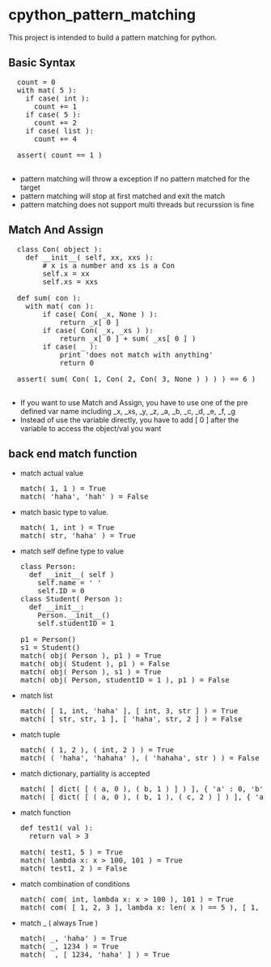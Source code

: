 # cpython_pattern_matching
This project is intended to build a pattern matching for python.

## Basic Syntax
  <pre>
  count = 0
  with mat( 5 ):
    if case( int ):
      count += 1
    if case( 5 ):
      count += 2
    if case( list ):
      count += 4
      
  assert( count == 1 )
  </pre>
* pattern matching will throw a exception if no pattern matched for the target
* pattern matching will stop at first matched and exit the match
* pattern matching does not support multi threads but recurssion is fine

## Match And Assign
  <pre>
  class Con( object ):
    def __init__( self, xx, xxs ):
        # x is a number and xs is a Con
        self.x = xx
        self.xs = xxs

  def sum( con ):
    with mat( con ):
        if case( Con( _x, None ) ):
            return _x[ 0 ]
        if case( Con( _x, _xs ) ):
            return _x[ 0 ] + sum( _xs[ 0 ] )
        if case( _ ):
            print 'does not match with anything'
            return 0
            
  assert( sum( Con( 1, Con( 2, Con( 3, None ) ) ) ) == 6 )
  </pre>

* If you want to use Match and Assign, you have to use one of the pre defined var name including _x, _xs, _y, _z, _a, _b, _c, _d, _e, _f, _g
* Instead of use the variable directly, you have to add [ 0 ] after the variable to access the object/val you want

## back end match function
* match actual value
  <pre>
  match( 1, 1 ) = True
  match( 'haha', 'hah' ) = False
  </pre>
* match basic type to value. <br />
  <pre>
  match( 1, int ) = True
  match( str, 'haha' ) = True
  </pre>
* match self define type to value<br />
  <pre>
  class Person:
    def __init__( self )
      self.name = ' '
      self.ID = 0
  class Student( Person ):
    def __init__:
      Person.__init__()
      self.studentID = 1   
      
  p1 = Person()
  s1 = Student()
  match( obj( Person ), p1 ) = True
  match( obj( Student ), p1 ) = False
  match( obj( Person ), s1 ) = True
  match( obj( Person, studentID = 1 ), p1 ) = False
  </pre>
* match list
  <pre>
  match( [ 1, int, 'haha' ], [ int, 3, str ] ) = True
  match( [ str, str, 1 ], [ 'haha', str, 2 ] ) = False
  </pre>
* match tuple
  <pre>
  match( ( 1, 2 ), ( int, 2 ) ) = True
  match( ( 'haha', 'hahaha' ), ( 'hahaha', str ) ) = False
  </pre>
* match dictionary, partiality is accepted
  <pre>
  match( [ dict( [ ( a, 0 ), ( b, 1 ) ] ) ], { 'a' : 0, 'b' : 1, 'c' : 2 } ) = True
  match( [ dict( [ ( a, 0 ), ( b, 1 ), ( c, 2 ) ] ) ], { 'a' : 0, 'b' : 1} ]) = False
  </pre>
* match function
  <pre>
  def test1( val ):
    return val > 3
    
  match( test1, 5 ) = True
  match( lambda x: x > 100, 101 ) = True
  match( test1, 2 ) = False
  </pre>
* match combination of conditions
  <pre>
  match( com( int, lambda x: x > 100 ), 101 ) = True
  match( com( [ 1, 2, 3 ], lambda x: len( x ) == 5 ), [ 1, 2, 3 ] ) = False
  </pre>
* match _ ( always True )
  <pre>
  match( _, 'haha' ) = True
  match( _, 1234 ) = True
  match( _, [ 1234, 'haha' ] ) = True
  </pre>
